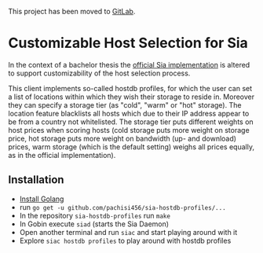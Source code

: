This project has been moved to [GitLab](https://gitlab.com/pachisi456/Sia).

# Customizable Host Selection for Sia

In the context of a bachelor thesis the [official Sia
implementation](https://github.com/NebulousLabs/Sia) is altered to
support customizability of the host selection process.

This client implements so-called hostdb profiles, for which the user
can set a list of locations within which they wish their storage to
reside in. Moreover they can specify a storage tier (as "cold", "warm"
or "hot" storage). The location feature blacklists all hosts which due
to their IP address appear to be from a country not whitelisted. The
storage tier puts different weights on host prices when scoring hosts
(cold storage puts more weight on storage price, hot storage puts
more weight on bandwidth (up- and download) prices, warm storage (which
is the default setting) weighs all prices equally, as in the official
implementation).

## Installation

* [Install Golang](https://golang.org/dl/)
* run `go get -u github.com/pachisi456/sia-hostdb-profiles/...`
* In the repository `sia-hostdb-profiles` run `make`
* In Gobin execute `siad` (starts the Sia Daemon)
* Open another terminal and run `siac` and start playing around with it
* Explore `siac hostdb profiles` to play around with hostdb profiles
